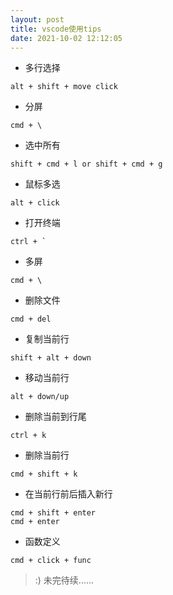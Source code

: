 ```yaml
---
layout: post
title: vscode使用tips
date: 2021-10-02 12:12:05
---
```


- 多行选择

```
alt + shift + move click
```

- 分屏

```
cmd + \
```

- 选中所有

```
shift + cmd + l or shift + cmd + g
```

- 鼠标多选

```
alt + click
```

- 打开终端

```
ctrl + `
```

- 多屏

```
cmd + \
```

- 删除文件

```
cmd + del
```

- 复制当前行

```
shift + alt + down
```

- 移动当前行

```
alt + down/up
```

- 删除当前到行尾

```
ctrl + k
```

- 删除当前行

```
cmd + shift + k
```

- 在当前行前后插入新行

```
cmd + shift + enter
cmd + enter
```

- 函数定义

```
cmd + click + func
```

> :) 未完待续......
